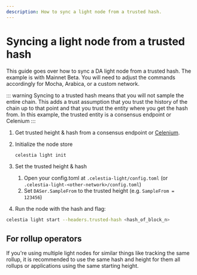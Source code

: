 ```yaml
---
description: How to sync a light node from a trusted hash.
---
```


# Syncing a light node from a trusted hash

This guide goes over how to sync a DA light node from a trusted hash.
The example is with Mainnet Beta. You will need to adjust the commands
accordingly for Mocha, Arabica, or a custom network.

::: warning
Syncing to a trusted hash means that you will not sample the entire chain. This adds a trust
assumption that you trust the history of the chain up to that point and that you trust the entity
where you get the hash from. In this example, the trusted entity is a consensus endpoint or
Celenium
:::

1. Get trusted height & hash from a consensus endpoint or [Celenium](https://celenium.io).
1. Initialize the node store

    ```sh
    celestia light init
    ```

1. Set the trusted height & hash
    1. Open your config.toml at `.celestia-light/config.toml` (or `.celestia-light-<other-network>/config.toml`)
    1. Set `DASer.SampleFrom` to the trusted height (e.g. `SampleFrom = 123456`)
1. Run the node with the hash and flag:

```sh
celestia light start --headers.trusted-hash <hash_of_block_n>
```

## For rollup operators

If you're using multiple light nodes for similar things like tracking the same rollup,
it is recommended to use the same hash and height for them all rollups or applications using
the same starting height.
